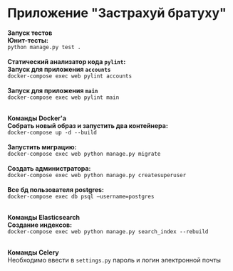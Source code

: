 # Приложение "Застрахуй братуху"

<b>Запуск тестов</b><br>
<b>Юнит-тесты:</b><br>
`python manage.py test .`<br><br>
<b>Статический анализатор кода `pylint`:</b><br>
<b>Запуск для приложения `accounts`</b><br>
`docker-compose exec web pylint accounts`<br><br>
<b>Запуск для приложения `main`</b><br>
`docker-compose exec web pylint main`<br><br>

<b>Команды Docker'а</b><br>
<b>Собрать новый образ и запустить два контейнера:</b><br>
`docker-compose up -d --build`<br><br>
<b>Запустить миграцию:</b><br>
`docker-compose exec web python manage.py migrate`<br><br>
<b>Создать администратора:</b><br>
`docker-compose exec web python manage.py createsuperuser`<br><br>
<b>Все бд пользователя postgres:</b><br>
`docker-compose exec db psql —username=postgres`<br><br>

<b>Команды Elasticsearch</b><br>
<b>Создание индексов:</b><br>
`docker-compose exec web python manage.py search_index --rebuild`<br><br>

<b>Команды Celery</b><br>
Необходимо ввести в `settings.py` пароль и логин электронной почты